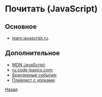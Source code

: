 # Почитать (JavaScript)

## Основное

* [learn.javascript.ru](https://learn.javascript.ru/).

## Дополнительное

* [MDN JavaScript](https://developer.mozilla.org/ru/docs/Web/JavaScript);
* [ru.code-basics.com](https://ru.code-basics.com/languages/javascript/);
* [Браузерные события](https://developer.mozilla.org/en-US/docs/Web/Events);
* [Плейлист с уроками](https://www.youtube.com/playlist?list=PLqKQF2ojwm3l4oPjsB9chrJmlhZ-zOzWT).

[Назад](./readme.md)
